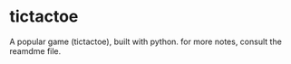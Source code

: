 # tictactoe
A popular game (tictactoe), built with python. for more notes, consult the reamdme file.
